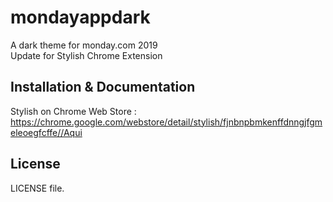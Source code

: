 # mondayappdark
<p>A dark theme for monday.com 2019<br>
Update for Stylish Chrome Extension<br>

## Installation & Documentation

Stylish on Chrome Web Store : https://chrome.google.com/webstore/detail/stylish/fjnbnpbmkenffdnngjfgmeleoegfcffe//Aqui

## License

LICENSE file.
